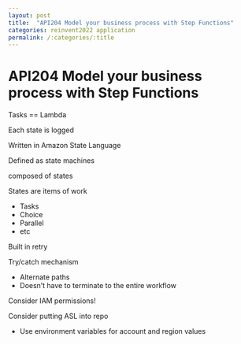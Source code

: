 ```yaml
---
layout: post
title:  "API204 Model your business process with Step Functions"
categories: reinvent2022 application
permalink: /:categories/:title
---
```


# API204 Model your business process with Step Functions

Tasks == Lambda

Each state is logged

Written in Amazon State Language

Defined as state machines

composed of states

States are items of work

- Tasks
- Choice
- Parallel
- etc

Built in retry

Try/catch mechanism

- Alternate paths
- Doesn’t have to terminate to the entire workflow

Consider IAM permissions!

Consider putting ASL into repo

- Use environment variables for account and region values
